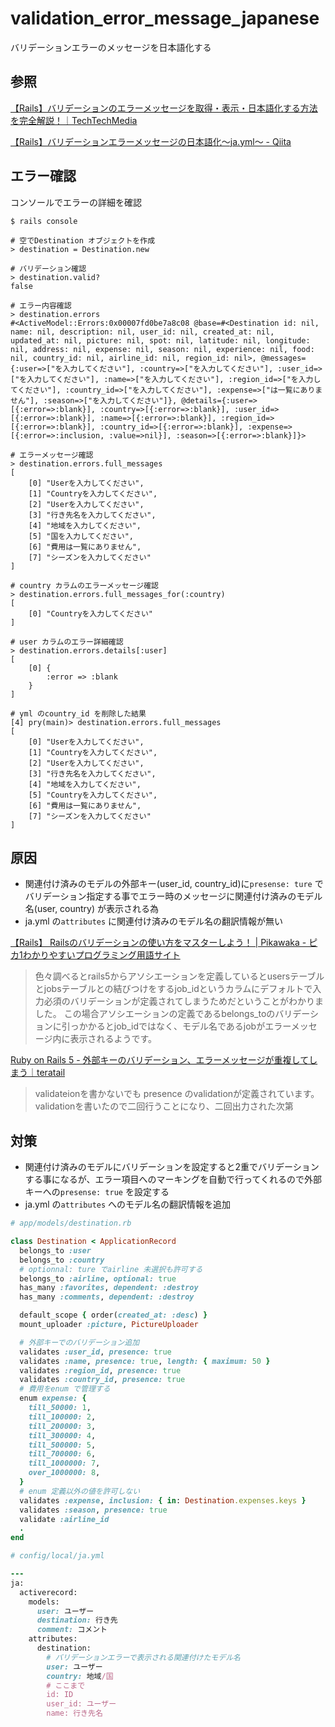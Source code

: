 # validation_error_message_japanese

バリデーションエラーのメッセージを日本語化する

## 参照

[【Rails】バリデーションのエラーメッセージを取得・表示・日本語化する方法を完全解説！｜TechTechMedia](https://techtechmedia.com/error-messages-validation-rails/)

[【Rails】バリデーションエラーメッセージの日本語化〜ja\.yml〜 \- Qiita](https://qiita.com/bon_eng/items/87085891f4ed5f27eb9d)

## エラー確認

コンソールでエラーの詳細を確認

```Shell
$ rails console

# 空でDestination オブジェクトを作成
> destination = Destination.new

# バリデーション確認
> destination.valid?
false

# エラー内容確認
> destination.errors
#<ActiveModel::Errors:0x00007fd0be7a8c08 @base=#<Destination id: nil, name: nil, description: nil, user_id: nil, created_at: nil, updated_at: nil, picture: nil, spot: nil, latitude: nil, longitude: nil, address: nil, expense: nil, season: nil, experience: nil, food: nil, country_id: nil, airline_id: nil, region_id: nil>, @messages={:user=>["を入力してください"], :country=>["を入力してください"], :user_id=>["を入力してください"], :name=>["を入力してください"], :region_id=>["を入力してください"], :country_id=>["を入力してください"], :expense=>["は一覧にありません"], :season=>["を入力してください"]}, @details={:user=>[{:error=>:blank}], :country=>[{:error=>:blank}], :user_id=>[{:error=>:blank}], :name=>[{:error=>:blank}], :region_id=>[{:error=>:blank}], :country_id=>[{:error=>:blank}], :expense=>[{:error=>:inclusion, :value=>nil}], :season=>[{:error=>:blank}]}>

# エラーメッセージ確認
> destination.errors.full_messages
[
    [0] "Userを入力してください",
    [1] "Countryを入力してください",
    [2] "Userを入力してください",
    [3] "行き先名を入力してください",
    [4] "地域を入力してください",
    [5] "国を入力してください",
    [6] "費用は一覧にありません",
    [7] "シーズンを入力してください"
]

# country カラムのエラーメッセージ確認
> destination.errors.full_messages_for(:country)
[
    [0] "Countryを入力してください"
]

# user カラムのエラー詳細確認
> destination.errors.details[:user]
[
    [0] {
        :error => :blank
    }
]
```

```
# yml のcountry_id を削除した結果
[4] pry(main)> destination.errors.full_messages
[
    [0] "Userを入力してください",
    [1] "Countryを入力してください",
    [2] "Userを入力してください",
    [3] "行き先名を入力してください",
    [4] "地域を入力してください",
    [5] "Countryを入力してください",
    [6] "費用は一覧にありません",
    [7] "シーズンを入力してください"
]
```

## 原因

* 関連付け済みのモデルの外部キー(user_id, country_id)に`presense: ture` でバリデーション指定する事でエラー時のメッセージに関連付け済みのモデル名(user, country) が表示される為
* ja.yml の`attributes` に関連付け済みのモデル名の翻訳情報が無い

[【Rails】 Railsのバリデーションの使い方をマスターしよう！ \| Pikawaka \- ピカ1わかりやすいプログラミング用語サイト](https://pikawaka.com/rails/validation)

> 色々調べるとrails5からアソシエーションを定義しているとusersテーブルとjobsテーブルとの結びつけをするjob_idというカラムにデフォルトで入力必須のバリデーションが定義されてしまうためだということがわかりました。
この場合アソシエーションの定義であるbelongs_toのバリデーションに引っかかるとjob_idではなく、モデル名であるjobがエラーメッセージ内に表示されるようです。

[Ruby on Rails 5 \- 外部キーのバリデーション、エラーメッセージが重複してしまう｜teratail](https://teratail.com/questions/268530)

>validateionを書かないでも presence のvalidationが定義されています。
validationを書いたので二回行うことになり、二回出力された次第

## 対策

* 関連付け済みのモデルにバリデーションを設定すると2重でバリデーションする事になるが、エラー項目へのマーキングを自動で行ってくれるので外部キーへの`presense: true` を設定する
* ja.yml の`attributes` へのモデル名の翻訳情報を追加

```Ruby
# app/models/destination.rb

class Destination < ApplicationRecord
  belongs_to :user
  belongs_to :country
  # optionnal: ture でairline 未選択も許可する
  belongs_to :airline, optional: true
  has_many :favorites, dependent: :destroy
  has_many :comments, dependent: :destroy

  default_scope { order(created_at: :desc) }
  mount_uploader :picture, PictureUploader

  # 外部キーでのバリデーション追加
  validates :user_id, presence: true
  validates :name, presence: true, length: { maximum: 50 }
  validates :region_id, presence: true
  validates :country_id, presence: true
  # 費用をenum で管理する
  enum expense: {
    till_50000: 1,
    till_100000: 2,
    till_200000: 3,
    till_300000: 4,
    till_500000: 5,
    till_700000: 6,
    till_1000000: 7,
    over_1000000: 8,
  }
  # enum 定義以外の値を許可しない
  validates :expense, inclusion: { in: Destination.expenses.keys }
  validates :season, presence: true
  validate :airline_id
  .
end
```

```Ruby
# config/local/ja.yml

---
ja:
  activerecord:
    models:
      user: ユーザー
      destination: 行き先
      comment: コメント
    attributes:
      destination:
        # バリデーションエラーで表示される関連付けたモデル名
        user: ユーザー
        country: 地域/国
        # ここまで
        id: ID
        user_id: ユーザー
        name: 行き先名
```
